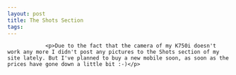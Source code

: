 ```yaml
---
layout: post
title: The Shots Section
tags:
---
```



                <p>Due to the fact that the camera of my K750i doesn't work any more I didn't post any pictures to the Shots section of my site lately. But I've planned to buy a new mobile soon, as soon as the prices have gone down a little bit :-)</p>
